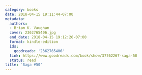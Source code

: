 ```yaml
---
category: books
date: 2018-04-15 19:11:44-07:00
metadata:
  authors:
  - Brian K. Vaughan
  cover: 2362765406.jpg
  end_date: 2018-04-15 19:12:26-07:00
  format: kindle-edition
  ids:
    goodreads: '2362765406'
  link: https://www.goodreads.com/book/show/37762267-saga-50
  status: read
title: 'Saga #50'
---
```

